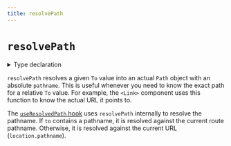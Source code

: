 ```yaml
---
title: resolvePath
---
```


# `resolvePath`

<details>
  <summary>Type declaration</summary>

```tsx
declare function resolvePath(
  to: To,
  fromPathname?: string
): Path;

type To = Partial<Location> | string;

interface Path {
  pathname: string;
  search: string;
  hash: string;
}
```

</details>

`resolvePath` resolves a given `To` value into an actual `Path` object with an absolute `pathname`. This is useful whenever you need to know the exact path for a relative `To` value. For example, the `<Link>` component uses this function to know the actual URL it points to.

The [`useResolvedPath` hook][useresolvedpath] uses `resolvePath` internally to resolve the pathname. If `to` contains a pathname, it is resolved against the current route pathname. Otherwise, it is resolved against the current URL (`location.pathname`).

[useresolvedpath]: ../hooks/use-resolved-path
